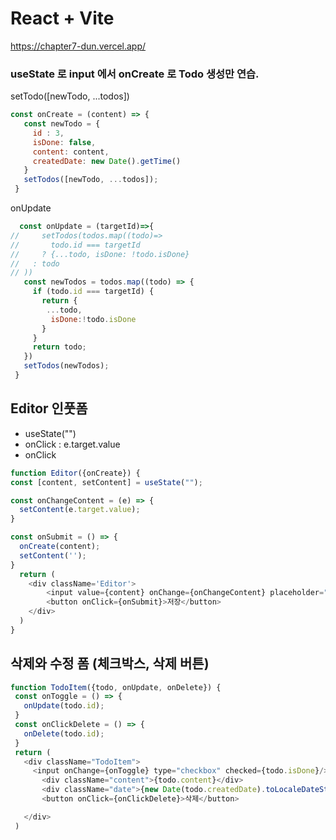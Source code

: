 # React + Vite
https://chapter7-dun.vercel.app/

### useState 로 input 에서 onCreate 로 Todo 생성만 연습.


 setTodo([newTodo, ...todos])

 ```javascript
 const onCreate = (content) => {
    const newTodo = {
      id : 3,
      isDone: false,
      content: content,
      createdDate: new Date().getTime()
    }
    setTodos([newTodo, ...todos]);
  }
 ```
 onUpdate

 ```javascript
   const onUpdate = (targetId)=>{
//     setTodos(todos.map((todo)=>
//       todo.id === targetId
//     ? {...todo, isDone: !todo.isDone}
//   : todo
// ))
    const newTodos = todos.map((todo) => {
      if (todo.id === targetId) {
        return {
         ...todo,
          isDone:!todo.isDone
        }
      }
      return todo;
    })
    setTodos(newTodos);
  }
 ```

 ## Editor 인풋폼
 - useState("")
 - onClick : e.target.value 
 - onClick

```javascript
function Editor({onCreate}) {
const [content, setContent] = useState("");

const onChangeContent = (e) => {
  setContent(e.target.value);
}

const onSubmit = () => {
  onCreate(content);
  setContent('');
}
  return (
    <div className='Editor'>
        <input value={content} onChange={onChangeContent} placeholder="새로운 Todo"/>
        <button onClick={onSubmit}>저장</button>
    </div>
  )
}
 ```

 ## 삭제와 수정 폼 (체크박스, 삭제 버튼)

 ```javascript
 function TodoItem({todo, onUpdate, onDelete}) {
  const onToggle = () => {
    onUpdate(todo.id);
  }
  const onClickDelete = () => {
    onDelete(todo.id);
  }
  return (
    <div className="TodoItem">
      <input onChange={onToggle} type="checkbox" checked={todo.isDone}/>
        <div className="content">{todo.content}</div>
        <div className="date">{new Date(todo.createdDate).toLocaleDateString()}</div>
        <button onClick={onClickDelete}>삭제</button>

    </div>
  )
 ```